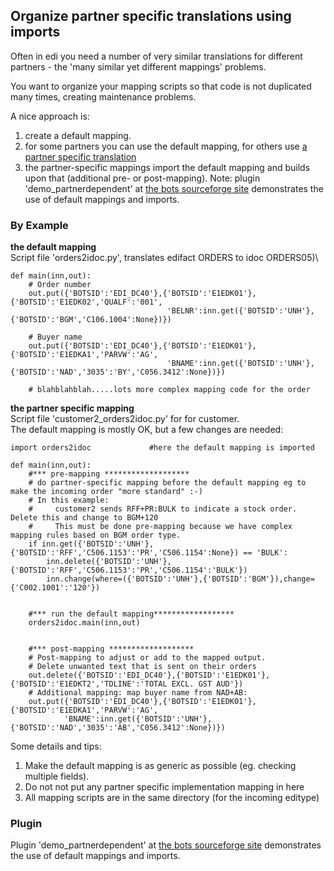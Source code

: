 ## Organize partner specific translations using imports 

Often in edi you need a number of very similar translations for different partners -
the 'many similar yet different mappings' problems.

You want to organize your mapping scripts so that code is not
duplicated many times, creating maintenance problems.

A nice approach is:

1.  create a default mapping.
2.  for some partners you can use the default mapping, for others use [a
    partner specific
    translation](TranslationperPartner.md)
3.  the partner-specific mappings import the default mapping and builds
    upon that (additional pre- or post-mapping).
     Note: plugin 'demo\_partnerdependent' at [the bots sourceforge
    site](http://sourceforge.net/projects/bots/files/plugins/)
    demonstrates the use of default mappings and imports.


### By Example

**the default mapping**  
Script file 'orders2idoc.py', translates edifact ORDERS to idoc
ORDERS05)\

    def main(inn,out):
        # Order number
        out.put({'BOTSID':'EDI_DC40'},{'BOTSID':'E1EDK01'},{'BOTSID':'E1EDK02','QUALF':'001',
                                       'BELNR':inn.get({'BOTSID':'UNH'},{'BOTSID':'BGM','C106.1004':None})})

        # Buyer name
        out.put({'BOTSID':'EDI_DC40'},{'BOTSID':'E1EDK01'},{'BOTSID':'E1EDKA1','PARVW':'AG',
                                       'BNAME':inn.get({'BOTSID':'UNH'},{'BOTSID':'NAD','3035':'BY','C056.3412':None})})

        # blahblahblah.....lots more complex mapping code for the order


**the partner specific mapping**  
Script file 'customer2\_orders2idoc.py' for for customer.  
The default mapping is mostly OK, but a few changes are needed:  

    import orders2idoc             #here the default mapping is imported

    def main(inn,out):
        #*** pre-mapping *******************
        # do partner-specific mapping before the default mapping eg to make the incoming order "more standard" :-)
        # In this example:
        #     customer2 sends RFF+PR:BULK to indicate a stock order. Delete this and change to BGM+120
        #     This must be done pre-mapping because we have complex mapping rules based on BGM order type.
        if inn.get({'BOTSID':'UNH'},{'BOTSID':'RFF','C506.1153':'PR','C506.1154':None}) == 'BULK':
            inn.delete({'BOTSID':'UNH'},{'BOTSID':'RFF','C506.1153':'PR','C506.1154':'BULK'})
            inn.change(where=({'BOTSID':'UNH'},{'BOTSID':'BGM'}),change={'C002.1001':'120'})


        #*** run the default mapping******************
        orders2idoc.main(inn,out)


        #*** post-mapping *******************
        # Post-mapping to adjust or add to the mapped output.
        # Delete unwanted text that is sent on their orders
        out.delete({'BOTSID':'EDI_DC40'},{'BOTSID':'E1EDK01'},{'BOTSID':'E1EDKT2','TDLINE':'TOTAL EXCL. GST AUD'})
        # Additional mapping: map buyer name from NAD+AB:
        out.put({'BOTSID':'EDI_DC40'},{'BOTSID':'E1EDK01'},{'BOTSID':'E1EDKA1','PARVW':'AG',
                'BNAME':inn.get({'BOTSID':'UNH'},{'BOTSID':'NAD','3035':'AB','C056.3412':None})})


Some details and tips:

1.  Make the default mapping is as generic as possible (eg. checking
    multiple fields).
2.  Do not not put any partner specific implementation mapping in here
3.  All mapping scripts are in the same directory (for the incoming
    editype)


### Plugin

Plugin 'demo\_partnerdependent' at [the bots sourceforge
site](http://sourceforge.net/projects/bots/files/plugins/) demonstrates
the use of default mappings and imports.

